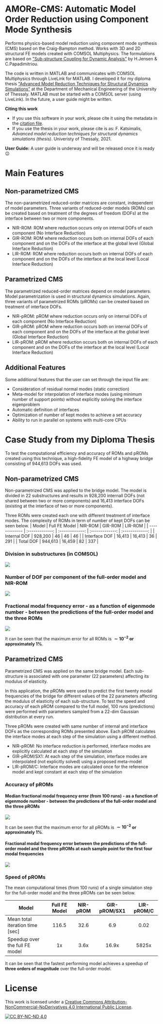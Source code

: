 # AMORe-CMS: Automatic Model Order Reduction using Component Mode Synthesis
Performs physics-based model reduction using component mode synthesis (CMS) based on the Craig-Bampton method. 
Works with 3D and 2D structural FE models created with COMSOL Multiphysics. The formulations are based on ["Sub-structure Coupling for Dynamic Analysis"](https://link.springer.com/book/10.1007/978-3-030-12819-7) by H.Jensen & C.Papadimitriou.

The code is written in MATLAB and communicates with COMSOL Multiphysics through LiveLink for MATLAB. I developed it for my diploma thesis ["Advanced Model Reduction Techniques for Structural Dynamics Simulations"](https://ir.lib.uth.gr/xmlui/handle/11615/57557?locale-attribute=en) at the Department of Mechanical Engineering of the University of Thessaly. MATLAB must be started with a COMSOL server (using LiveLink).
In the future, a user guide might be written.

**Citing this work**
- If you use this software in your work, please cite it using the metadata in the [citation file](https://github.com/FK-MAD/AMORe-CMS/blob/main/CITATION.cff).
- If you use the thesis in your work, please cite is as: F. Katsimalis, _Advanced model reduction techniques for structural dynamics simulations (thesis)_. Univeristy of Thessaly, 2021.

**User Guide:** A user guide is underway and will be released once it is ready :wink:

# Main Features
## Non-parametrized CMS
The non-parametrized reduced-order matrices are constant, independent of model parameters. Three variants of reduced-order models (ROMs) can be created based on treatment of the degrees of freedom (DOFs) at the interface between two or more components.

- NIR-ROM: ROM where reduction occurs only on internal DOFs of each component (No Interface Reduction)
- GIR-ROM: ROM where reduction occurs both on internal DOFs of each component and on the DOFs of the interface at the global level (Global Interface Reduction)
- LIR-ROM: ROM where reduction occurs both on internal DOFs of each component and on the DOFs of the interface at the local level (Local Interface Reduction)

## Parametrized CMS
The parametrized reduced-order matrices depend on model parameters. Model parametrization is used in structural dynamics simulations. Again, three variants of parametrized ROMs (pROMs) can be created based on treatment of interface DOFs.

- NIR-pROM: pROM where reduction occurs only on internal DOFs of each component (No Interface Reduction)
- GIR-pROM: pROM where reduction occurs both on internal DOFs of each component and on the DOFs of the interface at the global level (Global Interface Reduction)
- LIR-pROM: pROM where reduction occurs both on internal DOFs of each component and on the DOFs of the interface at the local level (Local Interface Reduction)

## Additional Features
Some additional features that the user can set through the input file are:
- Consideration of residual normal modes (static correction)
- Meta-model for interpolation of interface modes (using minimum number of support points) without explicitly solving the interface eigenproblem
- Automatic definition of interfaces
- Optimization of number of kept modes to achieve a set accuracy
- Ability to run in parallel on systems with multi-core CPUs

# Case Study from my Diploma Thesis
To test the computational efficiency and accuracy of ROMs and pROMs created using this technique, a high-fidelity FE model of a highway bridge consisting of 944,613 DOFs was used.

## Non-parametrized CMS
Non-parametrized CMS was applied to the bridge model. The model is divided in 22 substructures and results in 928,200 internall DOFs (not shared between two or more components) and 16,413 interface DOFs (existing at the interface of two or more components).

Three ROMs were created each one with different treatment of interface modes. The complexity of ROMs in term of number of kept DOFs can be seen below.
| Model  | Full FE Model | NIR-ROM | GIR-ROM | LIR-ROM |
| ------------- | :-------------: | :-------------: | :-------------: | :-------------: |
| Internal DOF | 928,200	| 46 | 46	| 46 |
| Interface DOF | 16,413 | 16,413 | 36 | 291 |
| Total DOF | 944,613 | 16,459 | 82 |	337 |

### Division in substructures (in COMSOL)
![](https://github.com/FK-MAD/CMS/blob/main/Metsovo%20bridge%20results/metsovo%2022%20parameters%20iso%20-%20numbered.png?raw=true)

### Number of DOF per component of the full-order model and NIR-ROM
![](https://github.com/FK-MAD/CMS/blob/main/Metsovo%20bridge%20results/internall%20dofs%20full%20vs%20reduced.svg?raw=true)

### Fractional modal frequency error - as a function of eigenmode number - between the predictions of the full-order model and the three ROMs
![](https://github.com/FK-MAD/CMS/blob/main/Metsovo%20bridge%20results/no%20vs%20global%20vs%20local.svg?raw=true)

It can be seen that the maximum error for all ROMs is **$\sim10^{-2}$ or approximately 1%**.


## Parametrized CMS
Parametrized CMS was applied on the same bridge model. Each sub-structure is associated with one parameter (22 parameters) affecting its modulus of elasticity.

In this application, the pROMs were used to predict the first twenty modal frequencies of the bridge for different values of the 22 parameters affecting the modulus of elasticity of each sub-structure. To test the speed and accuracy of each pROM compared to the full model, 100 runs (predictions) were performed with parameters sampled from a 22-dim Gaussian distribution at every run.

Three pROMs were created with same number of internal and interface DOFs as the corresponding ROMs presented above. Each pROM calculates the interface modes at each step of the simulation using a different method.
- NIR-pROM: No interface reduction is performed, interface modes are explicitly calculated at each step of the simulation
- GIR-pROM/SX1: At each step of the simulation, interface modes are interpolated (not explicitly solved) using a proposed meta-model
- LIR-pROM/C: Interface modes are calculated once for the reference model and kept constant at each step of the simulation

### Accuracy of pROMs
#### Median fractional modal frequency error (from 100 runs) - as a function of eigenmode number - between the predictions of the full-order model and the three pROMs
![](https://github.com/FK-MAD/CMS/blob/main/Metsovo%20bridge%20results/errors_all_v3.svg?raw=true)

It can be seen that the maximum error for all pROMs is **$\sim10^{-2}$ or approximately 1%**.

#### Fractional modal frequency error between the predictions of the full-order model and the three pROMs at each sample point for the first four modal frequencies
![](https://github.com/FK-MAD/CMS/blob/main/Metsovo%20bridge%20results/errors_all_multi_v3%20-%201.svg?raw=true)

### Speed of pROMs
The mean computational times (from 100 runs) of a single simulation step for the full-order model and the three pROMs can be seen below.

| Model  | Full FE Model | NIR-pROM | GIR-pROM/SX1 | LIR-pROM/C |
| ------------- | :-------------: | :-------------: | :-------------: | :-------------: |
| Mean total iteration time [sec] | 116.5 | 32.6 | 6.9 | 0.02  |
| Speedup over the full FE model | 1x | 3.6x | 16.9x | 5825x  |

It can be seen that the fastest performing model achieves a speedup of **three orders of magnitude** over the full-order model.

# License
This work is licensed under a
[Creative Commons Attribution-NonCommercial-NoDerivatives 4.0 International Public License][cc-by-nc-nd].

[![CC BY-NC-ND 4.0][cc-by-nc-nd-image]][cc-by-nc-nd]

[cc-by-nc-nd]: http://creativecommons.org/licenses/by-nc-nd/4.0/
[cc-by-nc-nd-image]: https://licensebuttons.net/l/by-nc-nd/4.0/88x31.png
[cc-by-nc-nd-shield]: https://img.shields.io/badge/License-CC%20BY--NC--ND%204.0-lightgrey.svg

